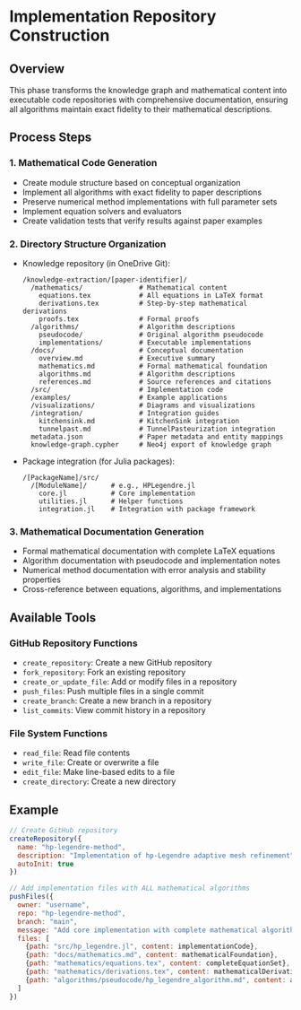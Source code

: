 # Implementation Repository Construction

## Overview

This phase transforms the knowledge graph and mathematical content into executable code repositories with comprehensive documentation, ensuring all algorithms maintain exact fidelity to their mathematical descriptions.

## Process Steps

### 1. Mathematical Code Generation
- Create module structure based on conceptual organization
- Implement all algorithms with exact fidelity to paper descriptions
- Preserve numerical method implementations with full parameter sets
- Implement equation solvers and evaluators
- Create validation tests that verify results against paper examples

### 2. Directory Structure Organization
- Knowledge repository (in OneDrive Git):
  ```
  /knowledge-extraction/[paper-identifier]/
    /mathematics/              # Mathematical content
      equations.tex            # All equations in LaTeX format
      derivations.tex          # Step-by-step mathematical derivations
      proofs.tex               # Formal proofs
    /algorithms/               # Algorithm descriptions
      pseudocode/              # Original algorithm pseudocode
      implementations/         # Executable implementations
    /docs/                     # Conceptual documentation
      overview.md              # Executive summary
      mathematics.md           # Formal mathematical foundation
      algorithms.md            # Algorithm descriptions
      references.md            # Source references and citations
    /src/                      # Implementation code
    /examples/                 # Example applications
    /visualizations/           # Diagrams and visualizations
    /integration/              # Integration guides
      kitchensink.md           # KitchenSink integration
      tunnelpast.md            # TunnelPasteurization integration
    metadata.json              # Paper metadata and entity mappings
    knowledge-graph.cypher     # Neo4j export of knowledge graph
  ```

- Package integration (for Julia packages):
  ```
  /[PackageName]/src/
    /[ModuleName]/      # e.g., HPLegendre.jl
      core.jl           # Core implementation
      utilities.jl      # Helper functions
      integration.jl    # Integration with package framework
  ```

### 3. Mathematical Documentation Generation
- Formal mathematical documentation with complete LaTeX equations
- Algorithm documentation with pseudocode and implementation notes
- Numerical method documentation with error analysis and stability properties
- Cross-reference between equations, algorithms, and implementations

## Available Tools

### GitHub Repository Functions
- `create_repository`: Create a new GitHub repository
- `fork_repository`: Fork an existing repository
- `create_or_update_file`: Add or modify files in a repository
- `push_files`: Push multiple files in a single commit
- `create_branch`: Create a new branch in a repository
- `list_commits`: View commit history in a repository

### File System Functions
- `read_file`: Read file contents
- `write_file`: Create or overwrite a file
- `edit_file`: Make line-based edits to a file
- `create_directory`: Create a new directory

## Example

```javascript
// Create GitHub repository
createRepository({
  name: "hp-legendre-method",
  description: "Implementation of hp-Legendre adaptive mesh refinement",
  autoInit: true
})

// Add implementation files with ALL mathematical algorithms
pushFiles({
  owner: "username",
  repo: "hp-legendre-method",
  branch: "main",
  message: "Add core implementation with complete mathematical algorithms",
  files: [
    {path: "src/hp_legendre.jl", content: implementationCode},
    {path: "docs/mathematics.md", content: mathematicalFoundation},
    {path: "mathematics/equations.tex", content: completeEquationSet},
    {path: "mathematics/derivations.tex", content: mathematicalDerivations},
    {path: "algorithms/pseudocode/hp_legendre_algorithm.md", content: algorithmPseudocode}
  ]
})
```
